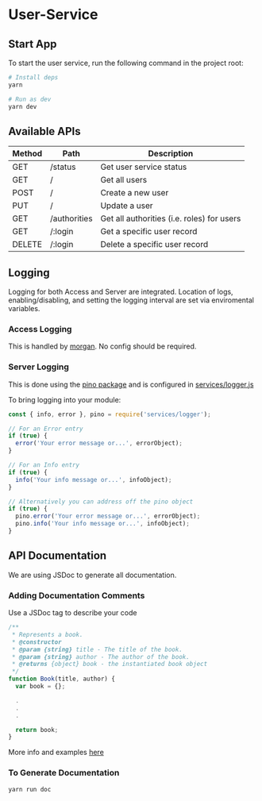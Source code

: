 # User-Service

## Start App

To start the user service, run the following command in the project root:

```sh
# Install deps
yarn

# Run as dev
yarn dev
```

## Available APIs

| Method | Path | Description |
| --- | --- | --- |
| GET | /status   | Get user service status |
| GET | /         | Get all users |
| POST | /         | Create a new user |
| PUT | /         | Update a user |
| GET | /authorities         | Get all authorities (i.e. roles) for users |
| GET | /:login | Get a specific user record |
| DELETE | /:login | Delete a specific user record |

## Logging

Logging for both Access and Server are integrated. Location of logs, enabling/disabling, and setting the logging interval are set via enviromental variables.

### Access Logging

This is handled by [morgan](https://github.com/expressjs/morgan). No config should be required.

### Server Logging

This is done using the [pino package](https://github.com/pinojs/pino) and is configured in [services/logger.js](./src/services/logger.js)

To bring logging into your module:

```js
const { info, error }, pino = require('services/logger');

// For an Error entry
if (true) {
  error('Your error message or...', errorObject);
}

// For an Info entry
if (true) {
  info('Your info message or...', infoObject);
}

// Alternatively you can address off the pino object
if (true) {
  pino.error('Your error message or...', errorObject);
  pino.info('Your info message or...', infoObject);
}
```

## API Documentation

We are using JSDoc to generate all documentation.

### Adding Documentation Comments

Use a JSDoc tag to describe your code

```js
/**
 * Represents a book.
 * @constructor
 * @param {string} title - The title of the book.
 * @param {string} author - The author of the book.
 * @returns {object} book - the instantiated book object
 */
function Book(title, author) {
  var book = {};

  .
  .
  .

  return book;
}
```

More info and examples [here](http://usejsdoc.org/about-getting-started.html)

### To Generate Documentation

```sh
yarn run doc
```
